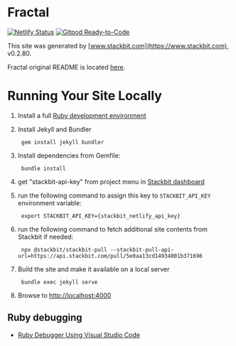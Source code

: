 # Fractal

[![Netlify Status](https://api.netlify.com/api/v1/badges/cfeccd8a-bf1c-4364-a9b0-31faf9e8f450/deploy-status)](https://app.netlify.com/sites/breakthebubble/deploys)
[![Gitpod Ready-to-Code](https://img.shields.io/badge/Gitpod-Ready--to--Code-blue?logo=gitpod)](https://gitpod.io/#https://github.com/breakthebubble/btb-website) 

This site was generated by [www.stackbit.com](https://www.stackbit.com), v0.2.80.

Fractal original README is located [here](./README.theme.md).

# Running Your Site Locally

1. Install a full [Ruby development environment](https://jekyllrb.com/docs/installation/)

1. Install Jekyll and Bundler

        gem install jekyll bundler

1. Install dependencies from Gemfile:

        bundle install

1. get "stackbit-api-key" from project menu in [Stackbit dashboard](https://app.stackbit.com/dashboard)

1. run the following command to assign this key to `STACKBIT_API_KEY` environment variable:

        export STACKBIT_API_KEY={stackbit_netlify_api_key}

1. run the following command to fetch additional site contents from Stackbit if needed:

        npx @stackbit/stackbit-pull --stackbit-pull-api-url=https://api.stackbit.com/pull/5e0aa13cd14934001b371696

1. Build the site and make it available on a local server

        bundle exec jekyll serve

1. Browse to [http://localhost:4000](http://localhost:4000)


## Ruby debugging
* [Ruby Debugger Using Visual Studio Code](https://stackify.com/ruby-debugger-using-visual-studio-code/)